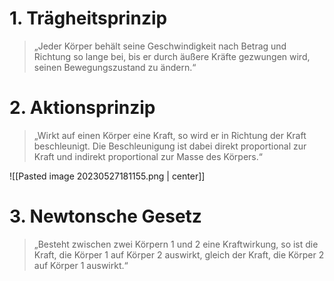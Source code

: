 # 1. Trägheitsprinzip

> „Jeder Körper behält seine Geschwindigkeit nach Betrag und Richtung so lange bei, bis er durch äußere Kräfte gezwungen wird, seinen Bewegungszustand zu ändern.“


# 2. Aktionsprinzip

> „Wirkt auf einen Körper eine Kraft, so wird er in Richtung der Kraft beschleunigt. Die Beschleunigung ist dabei direkt proportional zur Kraft und indirekt proportional zur Masse des Körpers.“


![[Pasted image 20230527181155.png |  center]]

# 3. Newtonsche Gesetz
> „Besteht zwischen zwei Körpern 1 und 2 eine Kraftwirkung, so ist die Kraft, die Körper 1 auf Körper 2 auswirkt, gleich der Kraft, die Körper 2 auf Körper 1 auswirkt.“